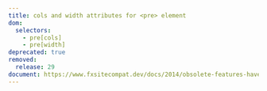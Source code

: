 ```yaml
---
title: cols and width attributes for <pre> element
dom:
  selectors:
    - pre[cols]
    - pre[width]
deprecated: true
removed:
  release: 29
document: https://www.fxsitecompat.dev/docs/2014/obsolete-features-have-been-dropped-from-pre/
---
```

